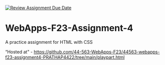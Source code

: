 [![Review Assignment Due Date](https://classroom.github.com/assets/deadline-readme-button-24ddc0f5d75046c5622901739e7c5dd533143b0c8e959d652212380cedb1ea36.svg)](https://classroom.github.com/a/4tKarLeg)
# WebApps-F23-Assignment-4
A practice assignment for HTML with CSS


“Hosted at" - https://github.com/44-563-WebApps-F23/44563-webapps-f23-assignment4-PRATHAP4422/tree/main/playpart.html
